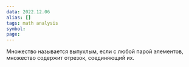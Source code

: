 ```yaml
---
data: 2022.12.06
alias: []
tags: math analysis
symbol:
page:
---
```

Множество называется выпуклым, если с любой парой элементов, множество содержит отрезок, соединяющий их.